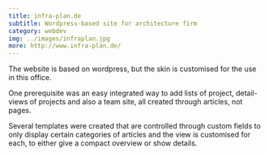 ```yaml
---
title: infra-plan.de
subtitle: Wordpress-based site for architecture firm
category: webdev
img: ../images/infraplan.jpg
more: http://www.infra-plan.de/
---
```


The website is based on wordpress, but the skin is customised for the use in this office.

One prerequisite was an easy integrated way to add lists of project, detail-views of projects and also a team site, all created through articles, not pages.

Several templates were created that are controlled through custom fields to only display certain categories of articles and the view is customised for each, to either give a compact overview or show details.
